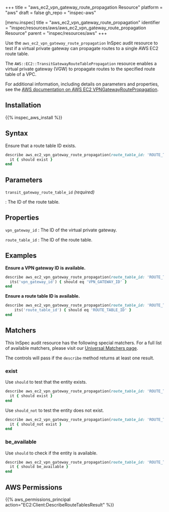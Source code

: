+++
title = "aws_ec2_vpn_gateway_route_propagation Resource"
platform = "aws"
draft = false
gh_repo = "inspec-aws"

[menu.inspec]
title = "aws_ec2_vpn_gateway_route_propagation"
identifier = "inspec/resources/aws/aws_ec2_vpn_gateway_route_propagation Resource"
parent = "inspec/resources/aws"
+++

Use the `aws_ec2_vpn_gateway_route_propagation` InSpec audit resource to test if a virtual private gateway can propagate routes to a single AWS EC2 route table.

The `AWS::EC2::TransitGatewayRouteTablePropagation` resource enables a virtual private gateway (VGW) to propagate routes to the specified route table of a VPC.

For additional information, including details on parameters and properties, see the [AWS documentation on AWS EC2 VPNGatewayRoutePropagation](https://docs.aws.amazon.com/AWSCloudFormation/latest/UserGuide/aws-resource-ec2-vpn-gatewayrouteprop.html).

## Installation

{{% inspec_aws_install %}}

## Syntax

Ensure that a route table ID exists.

```ruby
describe aws_ec2_vpn_gateway_route_propagation(route_table_id: 'ROUTE_TABLE_ID') do
  it { should exist }
end
```

## Parameters

`transit_gateway_route_table_id` _(required)_

: The ID of the route table.

## Properties

`vpn_gateway_id`
: The ID of the virtual private gateway.

`route_table_id`
: The ID of the route table.

## Examples

**Ensure a VPN gateway ID is available.**

```ruby
describe aws_ec2_vpn_gateway_route_propagation(route_table_id: 'ROUTE_TABLE_ID') do
  its('vpn_gateway_id') { should eq 'VPN_GATEWAY_ID' }
end
```

**Ensure a route table ID is available.**

```ruby
describe aws_ec2_vpn_gateway_route_propagation(route_table_id: 'ROUTE_TABLE_ID') do
    its('route_table_id') { should eq 'ROUTE_TABLE_ID' }
end
```

## Matchers

This InSpec audit resource has the following special matchers. For a full list of available matchers, please visit our [Universal Matchers page](https://www.inspec.io/docs/reference/matchers/).

The controls will pass if the `describe` method returns at least one result.

### exist

Use `should` to test that the entity exists.

```ruby
describe aws_ec2_vpn_gateway_route_propagation(route_table_id: 'ROUTE_TABLE_ID') do
  it { should exist }
end
```

Use `should_not` to test the entity does not exist.

```ruby
describe aws_ec2_vpn_gateway_route_propagation(route_table_id: 'ROUTE_TABLE_ID') do
  it { should_not exist }
end
```

### be_available

Use `should` to check if the entity is available.

```ruby
describe aws_ec2_vpn_gateway_route_propagation(route_table_id: 'ROUTE_TABLE_ID') do
  it { should be_available }
end
```

## AWS Permissions

{{% aws_permissions_principal action="EC2:Client:DescribeRouteTablesResult" %}}
